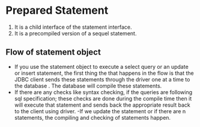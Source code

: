 # Prepared Statement

1. It is a child interface of the statement interface.
2. It is a precompiled version of a sequel statement.

## Flow of statement object

- If you use the statement object to execute a select query or an update or insert statement, the first thing the that happens in the flow is that the JDBC client sends these statements through the driver one at a time to the database . The database will compile these statements.
- If there are any checks like syntax checking, if the queries are following sql specification; these checks are done during the compile time then it will execute that statement and sends back the appropriate result back to the client using driver.
-If we update the statement or if there are n statements, the compiling and checking of statements happen.
